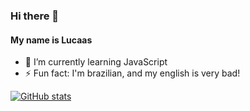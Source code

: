 ### Hi there 👋


#### My name is Lucaas
- 🌱 I’m currently learning JavaScript
- ⚡ Fun fact: I'm brazilian, and my english is very bad!

[![GitHub stats](https://github-readme-stats.vercel.app/api?username=lucaas1&show_icons=true&theme=tokyonight)](https://github.com/Lucaas1)

